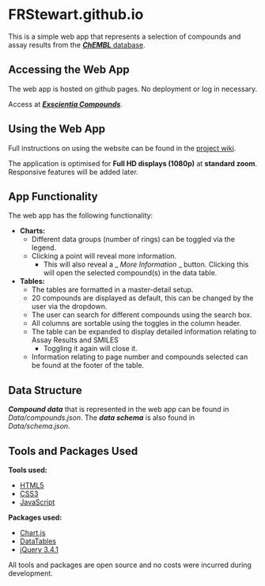 # FRStewart.github.io

This is a simple web app that represents a selection of compounds and assay results from the [***ChEMBL*** database](https://www.ebi.ac.uk/chembl/).

## Accessing the Web App

The web app is hosted on github pages. No deployment or log in necessary. 

Access at [***Exscientia Compounds***](https://frstewart.github.io).

## Using the Web App

Full instructions on using the website can be found in the [project wiki](/).

The application is optimised for **Full HD displays (1080p)** at **standard zoom**. Responsive features will be added later.

## App Functionality

The web app has the following functionality:
- **Charts:**
  - Different data groups (number of rings) can be toggled via the legend.
  - Clicking a point will reveal more information. 
    -   This will also reveal a _ _More Information_ _ button. Clicking this will open the selected compound(s) in the data table.
- **Tables:**
  - The tables are formatted in a master-detail setup.
  - 20 compounds are displayed as default, this can be changed by the user via the dropdown.
  - The user can search for different compounds using the search box.
  - All columns are sortable using the toggles in the column header.
  - The table can be expanded to display detailed information relating to Assay Results and SMILES
    - Toggling it again will close it.
  - Information relating to page number and compounds selected can be found at the footer of the table.

## Data Structure

***Compound data*** that is represented in the web app can be found in _Data/compounds.json_.
The ***data schema*** is also found in _Data/schema.json_.

## Tools and Packages Used

**Tools used:**
- [HTML5](https://en.wikipedia.org/wiki/HTML5)
- [CSS3](https://en.wikipedia.org/wiki/Cascading_Style_Sheets)
- [JavaScript](https://en.wikipedia.org/wiki/JavaScript)

**Packages used:**
- [Chart.js](https://www.chartjs.org/)
- [DataTables](https://datatables.net/)
- [jQuery 3.4.1](https://jquery.com/)

All tools and packages are open source and no costs were incurred during development.

